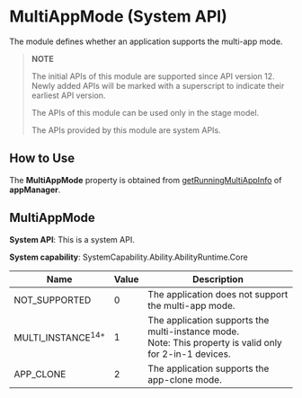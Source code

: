 # MultiAppMode (System API)

<!--Kit: Ability Kit-->
<!--Subsystem: Ability-->
<!--Owner: @altay-->
<!--Designer: @altay-->
<!--Tester: @lixueqing513-->
<!--Adviser: @huipeizi-->

The module defines whether an application supports the multi-app mode.

> **NOTE**
> 
> The initial APIs of this module are supported since API version 12. Newly added APIs will be marked with a superscript to indicate their earliest API version.
>
> The APIs of this module can be used only in the stage model.
>
> The APIs provided by this module are system APIs.

## How to Use

The **MultiAppMode** property is obtained from [getRunningMultiAppInfo](js-apis-app-ability-appManager-sys.md#appmanagergetrunningmultiappinfo12) of **appManager**.

## MultiAppMode

**System API**: This is a system API.

**System capability**: SystemCapability.Ability.AbilityRuntime.Core

| Name| Value|Description| 
| -------- |----|-------- |
| NOT_SUPPORTED | 0 | The application does not support the multi-app mode.|
| MULTI_INSTANCE<sup>14+</sup>  | 1 | The application supports the multi-instance mode.<br>Note: This property is valid only for 2-in-1 devices. |
| APP_CLONE | 2 | The application supports the app-clone mode.|
